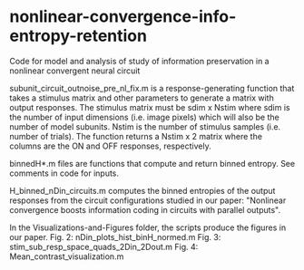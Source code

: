 # nonlinear-convergence-info-entropy-retention
Code for model and analysis of study of information preservation in a nonlinear convergent neural circuit

subunit_circuit_outnoise_pre_nl_fix.m is a response-generating function that takes a stimulus matrix and other parameters to generate a matrix with output responses. The stimulus matrix must be sdim x Nstim where sdim is the number of input dimensions (i.e. image pixels) which will also be the number of model subunits. Nstim is the number of stimulus samples (i.e. number of trials). The function returns a Nstim x 2 matrix where the columns are the ON and OFF responses, respectively.

binnedH*.m files are functions that compute and return binned entropy. See comments in code for inputs.

H_binned_nDin_circuits.m computes the binned entropies of the output responses from the circuit configurations studied in our paper: "Nonlinear convergence boosts information coding in circuits with parallel outputs".

In the Visualizations-and-Figures folder, the scripts produce the figures in our paper.
Fig. 2: nDin_plots_hist_binH_normed.m
Fig. 3: stim_sub_resp_space_quads_2Din_2Dout.m
Fig. 4: Mean_contrast_visualization.m
